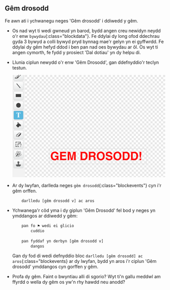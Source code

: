 ## Gêm drosodd

Fe awn ati i ychwanegu neges 'Gêm drosodd' i ddiwedd y gêm.

+ Os nad wyt ti wedi gwneud yn barod, bydd angen creu newidyn neydd o'r enw `bywydau`{:class="blockdata"}. Fe ddylai dy long ofod ddechrau gyda 3 bywyd a colli bywyd pryd bynnag mae'r gelyn yn ei gyffwrdd.  Fe ddylai dy gêm hefyd ddod i ben pan nad oes bywydau ar ôl. Os wyt ti angen cymorth, fe fydd y prosiect 'Dal dotiau' yn dy helpu di.

+ Llunia ciplun newydd o'r enw 'Gêm Drosodd', gan ddefnyddio'r teclyn testun.

	![screenshot](images/invaders-game-over.png)

+ Ar dy lwyfan, darlleda neges `gêm drosodd`{:class="blockevents"} cyn i'r gêm orffen.

	```blocks
		darlledu [gêm drosodd v] ac aros
	```

+ Ychwanega'r côd yma i dy giplun 'Gêm Drosodd' fel bod y neges yn ymddangos ar ddiwedd y gêm:

	```blocks
		pan fo ⚑ wedi ei glicio
			cuddio

		pan fyddaf yn derbyn [gêm drosodd v]
			dangos
	```

	Gan dy fod di wedi defnyddio bloc `darlledu [gêm drosodd] ac aros`{:class="blockevents} ar dy lwyfan, bydd yn aros i'r ciplun 'Gêm drosodd' ymddangos cyn gorffen y gêm.

+ Profa dy gêm. Faint o bwyntiau alli di sgorio? Wyt ti'n gallu meddwl am ffyrdd o wella dy gêm os yw'n rhy hawdd neu anodd?
